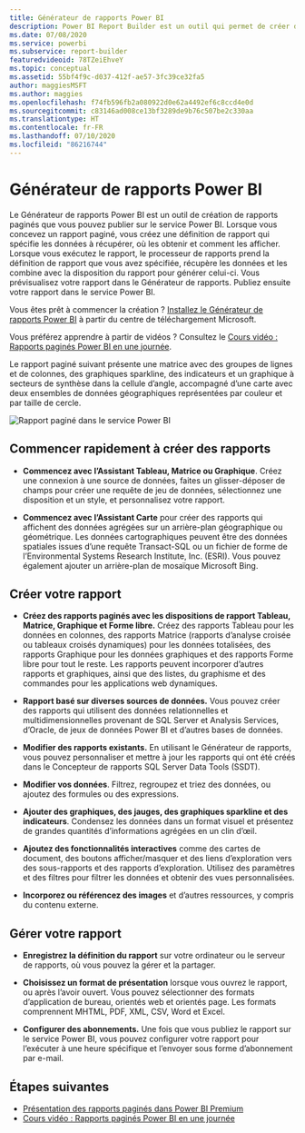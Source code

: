 ```yaml
---
title: Générateur de rapports Power BI
description: Power BI Report Builder est un outil qui permet de créer des rapports paginés.
ms.date: 07/08/2020
ms.service: powerbi
ms.subservice: report-builder
featuredvideoid: 78TZeiEhveY
ms.topic: conceptual
ms.assetid: 55bf4f9c-d037-412f-ae57-3fc39ce32fa5
author: maggiesMSFT
ms.author: maggies
ms.openlocfilehash: f74fb596fb2a080922d0e62a4492ef6c8ccd4e0d
ms.sourcegitcommit: c83146ad008ce13bf3289de9b76c507be2c330aa
ms.translationtype: HT
ms.contentlocale: fr-FR
ms.lasthandoff: 07/10/2020
ms.locfileid: "86216744"
---
```

# <a name="power-bi-report-builder"></a>Générateur de rapports Power BI

 Le Générateur de rapports Power BI est un outil de création de rapports paginés que vous pouvez publier sur le service Power BI.  Lorsque vous concevez un rapport paginé, vous créez une définition de rapport qui spécifie les données à récupérer, où les obtenir et comment les afficher. Lorsque vous exécutez le rapport, le processeur de rapports prend la définition de rapport que vous avez spécifiée, récupère les données et les combine avec la disposition du rapport pour générer celui-ci. Vous prévisualisez votre rapport dans le Générateur de rapports. Publiez ensuite votre rapport dans le service Power BI.
 
Vous êtes prêt à commencer la création ? [Installez le Générateur de rapports Power BI](https://aka.ms/pbireportbuilder) à partir du centre de téléchargement Microsoft.

Vous préférez apprendre à partir de vidéos ? Consultez le [Cours vidéo : Rapports paginés Power BI en une journée](../learning-catalog/paginated-reports-online-course.md).

Le rapport paginé suivant présente une matrice avec des groupes de lignes et de colonnes, des graphiques sparkline, des indicateurs et un graphique à secteurs de synthèse dans la cellule d’angle, accompagné d’une carte avec deux ensembles de données géographiques représentées par couleur et par taille de cercle.  

![Rapport paginé dans le service Power BI](media/report-builder-power-bi/report-builder-get-started-paginated-report.png)

##  <a name="jump-start-report-creation"></a><a name="JumpStartReptCreation"></a> Commencer rapidement à créer des rapports  
 
-   **Commencez avec l’Assistant Tableau, Matrice ou Graphique**. Créez une connexion à une source de données, faites un glisser-déposer de champs pour créer une requête de jeu de données, sélectionnez une disposition et un style, et personnalisez votre rapport.  
  
-   **Commencez avec l’Assistant Carte** pour créer des rapports qui affichent des données agrégées sur un arrière-plan géographique ou géométrique. Les données cartographiques peuvent être des données spatiales issues d’une requête Transact-SQL ou un fichier de forme de l’Environmental Systems Research Institute, Inc. (ESRI). Vous pouvez également ajouter un arrière-plan de mosaïque Microsoft Bing.  

##  <a name="design-your-report"></a><a name="DesignRept"></a> Créer votre rapport  
  
-   **Créez des rapports paginés avec les dispositions de rapport Tableau, Matrice, Graphique et Forme libre.** Créez des rapports Tableau pour les données en colonnes, des rapports Matrice (rapports d’analyse croisée ou tableaux croisés dynamiques) pour les données totalisées, des rapports Graphique pour les données graphiques et des rapports Forme libre pour tout le reste. Les rapports peuvent incorporer d’autres rapports et graphiques, ainsi que des listes, du graphisme et des commandes pour les applications web dynamiques.  
  
-   **Rapport basé sur diverses sources de données.** Vous pouvez créer des rapports qui utilisent des données relationnelles et multidimensionnelles provenant de SQL Server et Analysis Services, d’Oracle, de jeux de données Power BI et d’autres bases de données.  
  
-   **Modifier des rapports existants.** En utilisant le Générateur de rapports, vous pouvez personnaliser et mettre à jour les rapports qui ont été créés dans le Concepteur de rapports SQL Server Data Tools (SSDT).  
  
-   **Modifier vos données**. Filtrez, regroupez et triez des données, ou ajoutez des formules ou des expressions.  

-   **Ajouter des graphiques, des jauges, des graphiques sparkline et des indicateurs**. Condensez les données dans un format visuel et présentez de grandes quantités d’informations agrégées en un clin d’œil.  
  
-   **Ajoutez des fonctionnalités interactives** comme des cartes de document, des boutons afficher/masquer et des liens d’exploration vers des sous-rapports et des rapports d’exploration. Utilisez des paramètres et des filtres pour filtrer les données et obtenir des vues personnalisées.  
  
-   **Incorporez ou référencez des images** et d’autres ressources, y compris du contenu externe.  
  
##  <a name="manage-your-report"></a><a name="ManageRpt"></a> Gérer votre rapport  
  
-   **Enregistrez la définition du rapport** sur votre ordinateur ou le serveur de rapports, où vous pouvez la gérer et la partager.  
  
-   **Choisissez un format de présentation** lorsque vous ouvrez le rapport, ou après l’avoir ouvert. Vous pouvez sélectionner des formats d’application de bureau, orientés web et orientés page. Les formats comprennent MHTML, PDF, XML, CSV, Word et Excel.  
  
-   **Configurer des abonnements.** Une fois que vous publiez le rapport sur le service Power BI, vous pouvez configurer votre rapport pour l’exécuter à une heure spécifique et l’envoyer sous forme d’abonnement par e-mail.  

## <a name="next-steps"></a>Étapes suivantes

- [Présentation des rapports paginés dans Power BI Premium](paginated-reports-report-builder-power-bi.md)
- [Cours vidéo : Rapports paginés Power BI en une journée](../learning-catalog/paginated-reports-online-course.md)
